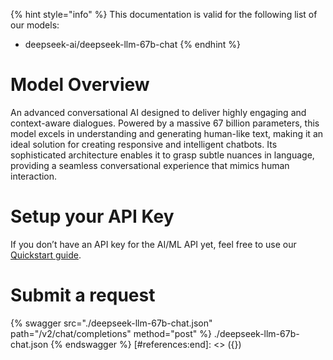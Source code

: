 [#references:start]: <> ({ "template": "openapi" })
{% hint style="info" %}
This documentation is valid for the following list of our models:
* deepseek-ai/deepseek-llm-67b-chat
{% endhint %}

# Model Overview
An advanced conversational AI designed to deliver highly engaging and context-aware dialogues. Powered by a massive 67 billion parameters, this model excels in understanding and generating human-like text, making it an ideal solution for creating responsive and intelligent chatbots. Its sophisticated architecture enables it to grasp subtle nuances in language, providing a seamless conversational experience that mimics human interaction.

# Setup your API Key
If you don’t have an API key for the AI/ML API yet, feel free to use our [Quickstart guide](https://docs.aimlapi.com/quickstart/setting-up).

# Submit a request
{% swagger src="./deepseek-llm-67b-chat.json" path="/v2/chat/completions" method="post" %}
./deepseek-llm-67b-chat.json
{% endswagger %}
[#references:end]: <> ({})